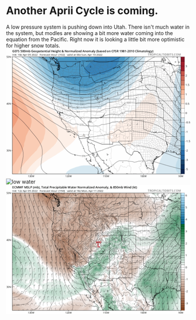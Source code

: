 # Another Aprii Cycle is coming. 
A low pressure system is pushing down into Utah. There isn't much water in the system, but modles are showing a bit more water coming into the equation from the Pacific. Right now it is looking a little bit more optimistic for higher snow totals. 
![low pressure](images/gfs-ens_z500aNorm_wus_fh102-204.gif) ![low water](images/gfs-ens_mslp_pwata_wus_fh102-192.gif) ![potential water](images/ecmwf_mslp_pwata_wus_50.png) 

